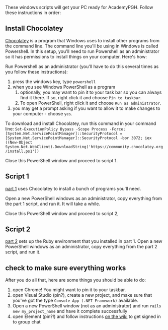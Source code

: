 These windows scripts will get your PC ready for AcademyPGH. Follow these instructions in order:

## Install Chocolatey
[Chocolatey](http://www.chocolatey.org) is a program that Windows uses to install other programs from the command line. The command line you'll be using in Windows is called Powershell. In this setup, you'll need to run Powershell as an administrator so it has permissions to install things on your computer. Here's how:

Run Powershell as an administrator (you'll have to do this several times as you follow these instructions):
1. press the windows key, type `powershell`
1. when you see Windows PowerShell as a program
   1. optionally, you may want to pin it to your task bar so you can always find it there. If so, right click it and choose `Pin to taskbar`.
   1. To open PowerShell, right click it and choose `Run as administrator`.
1. you may get a prompt asking if you want to allow it to make changes to your computer - choose `yes`.

To download and install Chocolatey, run this command in your command line: `Set-ExecutionPolicy Bypass -Scope Process -Force; [System.Net.ServicePointManager]::SecurityProtocol = [System.Net.ServicePointManager]::SecurityProtocol -bor 3072; iex ((New-Object System.Net.WebClient).DownloadString('https://community.chocolatey.org/install.ps1'))`

Close this PowerShell window and proceed to script 1.

## Script 1
[part 1](part%201.ps1) uses Chocolatey to install a bunch of programs you'll need.

Open a new PowerShell windows as an administrator, copy everything from the part 1 script, and run it. It will take a while.

Close this PowerShell window and proceed to script 2,

## Script 2
[part 2](part%202.ps1) sets up the Ruby environment that you installed in part 1. Open a new PowerShell windows as an administrator, copy everything from the part 2 script, and run it.

## check to make sure everything works
After you do all that, here are some things you should be able to do:

1. open Chrome! You might want to pin it to your taskbar.
2. open Visual Studio (pin?), create a new project, and make sure that you've got the type `Console App (.NET Framework)` available.
3. Open a new PowerShell window (not as an administrator) and run `rails new my_project_name` and have it complete successfully
4. open Element (pin?!) and follow instructions [on the wiki](https://wiki.workhardpgh.com/wiki/Main_Page) to get signed in to group chat
